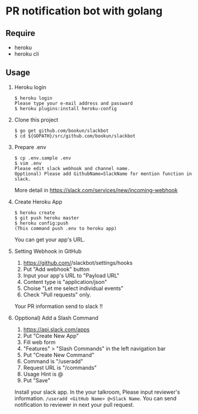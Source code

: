 # PR notification bot with golang

## Require
* heroku
* heroku cli

## Usage

1. Heroku login
    
    ```
    $ heroku login
    Please type your e-mail address and passward
    $ heroku plugins:install heroku-config
    ```

2. Clone this project
    
    ```
    $ go get github.com/bookun/slackbot
    $ cd ${GOPATH}/src/github.com/bookun/slackbot
    ```

3. Prepare .env

    ```
    $ cp .env.sample .env
    $ vim .env
    Please edit slack webhook and channel name.
	Opptional) Please add GithubName=SlackName for mention function in slack.
    ```
    More detail in https://slack.com/services/new/incoming-webhook

3. Create Heroku App

    ```
    $ heroku create
    $ git push heroku master
	$ heroku config:push
    (This command push .env to heroku app)
    ```
	You can get your app's URL.

4. Setting Webhook in GitHub
    1. https://github.com/<repo>/slackbot/settings/hooks
    2. Put "Add webhook" button
	3. Input your app's URL to "Payload URL"
	4. Content type is "application/json"
	5. Choise "Let me select individual events"
	6. Check "Pull requests" only.

    Your PR information send to slack !!

5. Opptional) Add a Slash Command
    1. https://api.slack.com/apps
    2. Put "Create New App"
    3. Fill web form
    4. "Features" > "Slash Commands" in the left navigation bar
    5. Put "Create New Command"
    6. Command is "/useradd"
    7. Request URL is "<Your Heroku App URL>/commands"
    8. Usage Hint is <GitHub Name> @<Slack Name>
    9. Put "Save"

    Install your slack app.
    In the your talkroom, Please input reviewer's information. `/useradd <GitHub Name> @<Slack Name`.
    You can send notification to reviewer in next your pull request.
